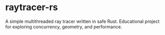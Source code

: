 # raytracer-rs
A simple multithreaded ray tracer written in safe Rust. Educational project for exploring concurrency, geometry, and performance.
